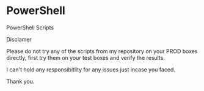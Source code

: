 # PowerShell
PowerShell Scripts

Disclamer 

Please do not try any of the scripts from my repository on your PROD boxes directly, first try them on your test boxes and verify the results.

I can't hold any responsibitlity for any issues just incase you faced.

Thank you.
